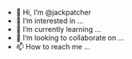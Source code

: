 - 👋 Hi, I’m @jackpatcher
- 👀 I’m interested in ...
- 🌱 I’m currently learning ...
- 💞️ I’m looking to collaborate on ...
- 📫 How to reach me ...

<!---
jackpatcher/jackpatcher is a ✨ special ✨ repository because its `README.md` (this file) appears on your GitHub profile.
You can click the Preview link to take a look at your changes.
--->
